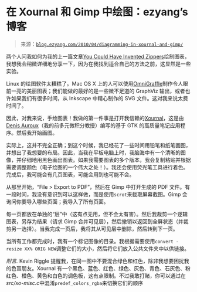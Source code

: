 <!--yml

category: 未分类

date: 2024-07-01 18:18:24

-->

# 在 Xournal 和 Gimp 中绘图：ezyang’s 博客

> 来源：[`blog.ezyang.com/2010/04/diagramming-in-xournal-and-gimp/`](http://blog.ezyang.com/2010/04/diagramming-in-xournal-and-gimp/)

两个人问我如何为我的上一篇文章[You Could Have Invented Zippers](http://blog.ezyang.com/2010/04/you-could-have-invented-zippers/)绘制图表，我想我会稍微详细地分享一下，因为在我找到适合自己的方法之前，这显然是一些实验。

Linux 的绘图软件太糟糕了。Mac OS X 上的人可以使用[OmniGraffle](http://www.omnigroup.com/products/OmniGraffle/)制作令人眼前一亮的美丽图表；我们能做的最好的是一些微不足道的 GraphViz 输出，或者也许如果我们有很多时间，从 Inkscape 中精心制作的 SVG 文件。这对我来说太费时间了。

因此，对我来说，手绘图表！我做的第一件事是打开我信赖的[Xournal](http://xournal.sourceforge.net/)，这是由[Denis Auroux](http://www-math.mit.edu/~auroux/)（我的前多元微积分教授）编写的基于 GTK 的高质量笔记应用程序。然后我开始画图。

实际上，这并不完全正确；到这个时候，我已经花了一些时间用铅笔和纸笔画图，并想出了我想要的布局。因此，当我在平板电脑上时，我脑海中有一个清晰的图像，并仔细地用黑色画出图表。如果我需要图表的多个版本，我会复制粘贴并根据需要调整颜色（电子绘图的一个伟大之处！）。我还会使用荧光笔工具进行着色。完成后，我可能会有几页图表，可能会用到也可能不会。

从那里开始，“File > Export to PDF”，然后在 Gimp 中打开生成的 PDF 文件。有一段时间，我没有意识到可以这样做，而是使用`scrot`来截取屏幕截图。Gimp 会询问你要导入哪些页面；我导入了所有页面。

每一页都放在单独的“层”中（这有点无用，但不会太有害）。然后我裁剪一个逻辑图表，另存为结果（请求 Gimp 合并可见层），然后撤销以返回到全屏状态（并裁剪另一选择）。当我完成一页后，我将其从可见层中删除，然后转到下一页。

当所有工作都完成时，我有一个标记图像的目录。我根据需要使用`convert -resize XX% ORIG NEW`调整它们的大小，然后将它们放入公共文件夹中以供链接。

*附言.* Kevin Riggle 提醒我，在同一图中不要混合绿色和红色，除非我想要困扰我的色盲朋友。Xournal 有一个黑色、蓝色、红色、绿色、灰色、青色、石灰色、粉红色、橙色、黄色和白色的调色板，这有点限制。不过我敢打赌，你可以通过在*src/xo-misc.c*中混淆`predef_colors_rgba`来切换它们的顺序

